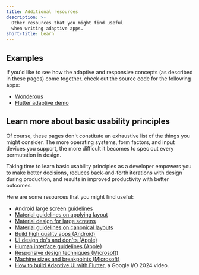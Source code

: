 ```yaml
---
title: Additional resources
description: >-
  Other resources that you might find useful
  when writing adaptive apps.
short-title: Learn
---
```


## Examples

If you'd like to see how the adaptive and responsive
concepts (as described in these pages) come together.
check out the source code for the following apps:

* [Wonderous][]
* [Flutter adaptive demo][]

[Flutter adaptive demo]: {{site.github}}gskinnerTeam/flutter-adaptive-demo
[Wonderous]: {{site.github}}gskinnerTeam/flutter-wonderous-app

## Learn more about basic usability principles

Of course, these pages don't constitute an
exhaustive list of the things you might consider.
The more operating systems, form factors,
and input devices you support, the more difficult
it becomes to spec out every permutation in design.

Taking time to learn basic usability principles as a
developer empowers you to make better decisions,
reduces back-and-forth iterations with
design during production, and results in
improved productivity with better outcomes.

Here are some resources that you might find useful:

* [Android large screen guidelines][]
* [Material guidelines on applying layout][]
* [Material design for large screens][]
* [Material guidelines on canonical layouts][]
* [Build high quality apps (Android)][]
* [UI design do's and don'ts (Apple)][]
* [Human interface guidelines (Apple)][]
* [Responsive design techniques (Microsoft)][]
* [Machine sizes and breakpoints (Microsoft)][]
* [How to build Adaptive UI with Flutter][],
  a Google I/O 2024 video.

[Android large screen guidelines]: {{site.android-dev}}docs/quality-guidelines/large-screen-app-quality
[Build high quality apps (Android)]: {{site.android-dev}}quality
[How to build Adaptive UI with Flutter]: {{site.youtube-site}}watch?v=LeKLGzpsz9I
[Material guidelines on applying layout]: {{site.material}}foundations/layout/applying-layout/window-size-classes
[Material guidelines on canonical layouts]: {{site.material}}foundations/layout/canonical-layouts/overview
[Human interface guidelines (Apple)]: {{site.apple-dev}}design/human-interface-guidelines/
[Material design for large screens]: {{site.material2}}blog/material-design-for-large-screens
[Machine sizes and breakpoints (Microsoft)]: https://docs.microsoft.com/en-us/windows/uwp/design/layout/screen-sizes-and-breakpoints-for-responsive-desig
[Responsive design techniques (Microsoft)]: https://docs.microsoft.com/en-us/windows/uwp/design/layout/responsive-design
[UI design do's and don'ts (Apple)]: {{site.apple-dev}}design/tips/
